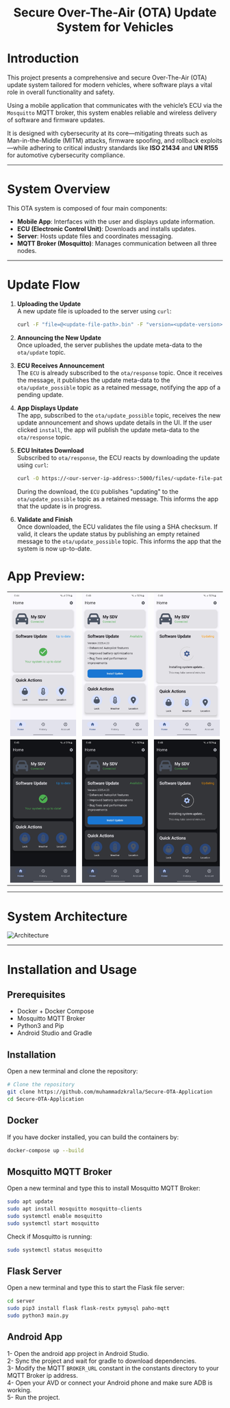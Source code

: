 <h1 align="center"> Secure Over-The-Air (OTA) Update System for Vehicles </h1>


# Introduction

This project presents a comprehensive and secure Over-The-Air (OTA) update system tailored for modern vehicles, where software plays a vital role in overall functionality and safety.

Using a mobile application that communicates with the vehicle’s ECU via the `Mosquitto` MQTT broker, this system enables reliable and wireless delivery of software and firmware updates.

It is designed with cybersecurity at its core—mitigating threats such as Man-in-the-Middle (MITM) attacks, firmware spoofing, and rollback exploits—while adhering to critical industry standards like **ISO 21434** and **UN R155** for automotive cybersecurity compliance.

---

# System Overview

This OTA system is composed of four main components:

- **Mobile App**: Interfaces with the user and displays update information.
- **ECU (Electronic Control Unit)**: Downloads and installs updates.
- **Server**: Hosts update files and coordinates messaging.
- **MQTT Broker (Mosquitto)**: Manages communication between all three nodes.

---

# Update Flow

1. **Uploading the Update**  
   A new update file is uploaded to the server using `curl`:

   ```bash
   curl -F "file=@<update-file-path>.bin" -F "version=<update-version>" >https://<our-server-ip-address>:5000/upload
   ```

2. **Announcing the New Update**    
    Once uploaded, the server publishes the update meta-data to the `ota/update` topic.

3. **ECU Receives Announcement**    
    The `ECU` is already subscribed to the `ota/response` topic. Once it receives the message, it publishes the update meta-data to the `ota/update_possible` topic as a retained message, notifying the app of a pending update.

4. **App Displays Update**  
    The app, subscribed to the `ota/update_possible` topic, receives the new update announcement and shows update details in the UI. If the user clicked `install`, the app will publish the update meta-data to the `ota/response` topic.

5. **ECU Initates Download**    
    Subscribed to `ota/response`, the ECU reacts by downloading the update using `curl`:

    ```bash
    curl -O https://<our-server-ip-address>:5000/files/<update-file-path>.bin
    ```
    During the download, the `ECU` publishes "updating" to the `ota/update_possible` topic as a retained message. This informs the app that the update is in progress.

6. **Validate and Finish**  
Once downloaded, the ECU validates the file using a SHA checksum. If valid, it clears the update status by publishing an empty retained message to the `ota/update_possible` topic. This informs the app that the system is now up-to-date.

# App Preview:

<table align="center">
  <tr>
    <td><img src="Docs/images/screen1_light.jpg"/></td>
    <td><img src="Docs/images/screen2_light.jpg"/></td>
    <td><img src="Docs/images/screen3_light.jpg"/></td>
  </tr>
  <tr>
    <td><img src="Docs/images/screen1_dark.jpg"/></td>
    <td><img src="Docs/images/screen2_dark.jpg"/></td>
    <td><img src="Docs/images/screen3_dark.jpg"/></td>
  </tr>
</table>

---

# System Architecture

![Architecture](Docs/images/ota_arch.png)

---

# Installation and Usage

## Prerequisites

- Docker + Docker Compose
- Mosquitto MQTT Broker
- Python3 and Pip
- Android Studio and Gradle

## Installation
Open a new terminal and clone the repository:

```bash
# Clone the repository
git clone https://github.com/muhammadzkralla/Secure-OTA-Application
cd Secure-OTA-Application
```

## Docker
If you have docker installed, you can build the containers by:

```bash
docker-compose up --build
```

## Mosquitto MQTT Broker
Open a new terminal and type this to install Mosquitto MQTT Broker:

```bash
sudo apt update
sudo apt install mosquitto mosquitto-clients
sudo systemctl enable mosquitto
sudo systemctl start mosquitto
```

Check if Mosquitto is running:
```bash
sudo systemctl status mosquitto
```

## Flask Server
Open a new terminal and type this to start the Flask file server:

```bash
cd server
sudo pip3 install flask flask-restx pymysql paho-mqtt
sudo python3 main.py
```


## Android App

1- Open the android app project in Android Studio. <br>
2- Sync the project and wait for gradle to download dependencies. <br>
3- Modify the MQTT `BROKER_URL` constant in the constants directory to your MQTT Broker ip address. <br>
4- Open your AVD or connect your Android phone and make sure ADB is working. <br>
5- Run the project. <br>
